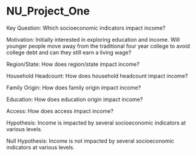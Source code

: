 # NU_Project_One


Key Question: Which socioeconomic indicators impact income? 


Motivation: Initially interested in exploring education and income. Will younger people move away from the traditional four year college to avoid college debt and can they still earn a living wage? 


Region/State: How does region/state impact income?

Household Headcount: How does household headcount impact income?

Family Origin: How does family origin impact income?

Education: How does education origin impact income?

Access: How does access impact income?


Hypothesis: Income is impacted by several socioeconomic indicators at various levels.

Null Hypothesis: Income is not impacted by several socioeconomic indicators at various levels.
